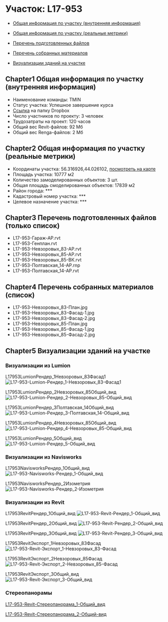 # Участок: L17-953

* [Общая информация по участку (внутренняя информация)](#Chapter1)

* [Общая информация по участку (реальные метрики)](#Chapter2)

* [Перечень подготовленных файлов](#Chapter3)

* [Перечень собранных материалов](#Chapter4)

* [Визуализации зданий на участке](#Chapter5)

## <a id="test">Chapter1</a> Общая информация по участку (внутренняя информация)
+ Наименование команды: TMIN
+ Статус участка: Успешное завершение курса
+ [Ссылка](https://www.dropbox.com/sh/wvvgv1nw1iqred9/AAAMFey9hxY_XO4-0ixfgotXa/L17_953?dl=0) на папку Dropbox
+ Число участников по проекту: 3 человек
+ Трудозатраты на проект: 120 часов
+ Общий вес Revit-файлов: 92 Мб
+ Общий вес Renga-файлов: 2 Мб
## <a id="test">Chapter2</a> Общая информация по участку (реальные метрики)
+ Координаты участка: 56.316926,44.026102, [посмотреть на карте](https://yandex.ru/maps/47/nizhny-novgorod/?ll=56.316926%2C44.026102&z=19)
+ Площадь участка: 10777 м2
+ Количество замоделированных объектов: 3 шт.
+ Общая площадь смоделированных объектов: 17839 м2
+ Район города: *** 
+ Кадастровый номер участка: *** 
+ Целевое назначение участка: *** 
## <a id="test">Chapter3</a> Перечень подготовленных файлов (только список)
+ L17-953-Гараж-АР.rvt
+ L17-953-Генплан.rvt
+ L17-953-Невзоровых_83-АР.rvt
+ L17-953-Невзоровых_85-АР.rvt
+ L17-953-Невзоровых_85-ВК.rvt
+ L17-953-Полтавская_14-АР.rnp
+ L17-953-Полтавская_14-АР.rvt
## <a id="test">Chapter4</a> Перечень собранных материалов (список)
+ L17-953-Невзоровых_83-План.jpg
+ L17-953-Невзоровых_83-Фасад-1.jpg
+ L17-953-Невзоровых_83-Фасад-2.jpg
+ L17-953-Невзоровых_85-План.jpg
+ L17-953-Невзоровых_85-Фасад-1.jpg
+ L17-953-Невзоровых_85-Фасад-2.jpg
## <a id="test">Chapter5</a> Визуализации зданий на участке
### Визуализации из Lumion
L17953LumionРендер_1Невзоровых_83Фасад1
![L17-953-Lumion-Рендер_1-Невзоровых_83-Фасад1](/Images/L17_953/L17-953-Lumion-Рендер_1-Невзоровых_83-Фасад1_Compressed.jpg)

L17953LumionРендер_2Невзоровых_85Общий_вид
![L17-953-Lumion-Рендер_2-Невзоровых_85-Общий_вид](/Images/L17_953/L17-953-Lumion-Рендер_2-Невзоровых_85-Общий_вид_Compressed.jpg)

L17953LumionРендер_3Полтавская_14Общий_вид
![L17-953-Lumion-Рендер_3-Полтавская_14-Общий_вид](/Images/L17_953/L17-953-Lumion-Рендер_3-Полтавская_14-Общий_вид_Compressed.jpg)

L17953LumionРендер_4Невзоровых_85Общий_вид
![L17-953-Lumion-Рендер_4-Невзоровых_85-Общий_вид](/Images/L17_953/L17-953-Lumion-Рендер_4-Невзоровых_85-Общий_вид_Compressed.jpg)

L17953LumionРендер_5Общий_вид
![L17-953-Lumion-Рендер_5-Общий_вид](/Images/L17_953/L17-953-Lumion-Рендер_5-Общий_вид_Compressed.jpg)

### Визуализации из Navisworks
L17953NavisworksРендер_1Общий_вид
![L17-953-Navisworks-Рендер_1-Общий_вид](/Images/L17_953/L17-953-Navisworks-Рендер_1-Общий_вид_Compressed.jpg)

L17953NavisworksРендер_2Изометрия
![L17-953-Navisworks-Рендер_2-Изометрия](/Images/L17_953/L17-953-Navisworks-Рендер_2-Изометрия_Compressed.jpg)

### Визуализации из Revit
L17953RevitРендер_1Общий_вид
![L17-953-Revit-Рендер_1-Общий_вид](/Images/L17_953/L17-953-Revit-Рендер_1-Общий_вид_Compressed.jpg)

L17953RevitРендер_2Общий_вид
![L17-953-Revit-Рендер_2-Общий_вид](/Images/L17_953/L17-953-Revit-Рендер_2-Общий_вид_Compressed.jpg)

L17953RevitРендер_3Общий_вид
![L17-953-Revit-Рендер_3-Общий_вид](/Images/L17_953/L17-953-Revit-Рендер_3-Общий_вид_Compressed.jpg)

L17953RevitЭкспорт_1Невзоровых_83Фасад
![L17-953-Revit-Экспорт_1-Невзоровых_83-Фасад](/Images/L17_953/L17-953-Revit-Экспорт_1-Невзоровых_83-Фасад_Compressed.jpg)

L17953RevitЭкспорт_2Невзоровых_85Фасад
![L17-953-Revit-Экспорт_2-Невзоровых_85-Фасад](/Images/L17_953/L17-953-Revit-Экспорт_2-Невзоровых_85-Фасад_Compressed.jpg)

L17953RevitЭкспорт_3Общий_вид
![L17-953-Revit-Экспорт_3-Общий_вид](/Images/L17_953/L17-953-Revit-Экспорт_3-Общий_вид_Compressed.jpg)

### Стереопанорамы
[L17-953-Revit-Стереопанорама_1-Общий_вид](https://pano.autodesk.com/pano.html?url=jpgs/0ff0e5aa-33fe-466d-9bb5-40752e40775d&version=2)

[L17-953-Revit-Стереопанорама_2-Общий-вид](https://pano.autodesk.com/pano.html?url=jpgs/e9ddf1ce-1d74-4ade-97f2-712c5a370907&version=2)

